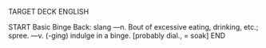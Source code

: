 TARGET DECK
ENGLISH

START
Basic
Binge
Back: slang —n. Bout of excessive eating, drinking, etc.; spree. —v. (-ging) indulge in a binge. [probably dial., = soak]
END
